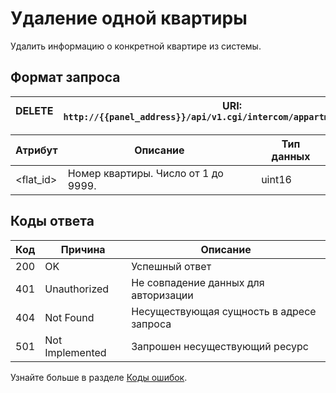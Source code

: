 # Удаление одной квартиры

Удалить информацию о конкретной квартире из системы.

## Формат запроса

| <format style="" color="Red"> DELETE </format> | URI: `http://{{panel_address}}/api/v1.cgi/intercom/appartments/<flat_id>` |
|------------------------------------------------|---------------------------------------------------------------------------|

| Атрибут   | Описание                            | Тип данных |
|-----------|-------------------------------------|------------|
| <flat_id> | Номер квартиры. Число от 1 до 9999. | uint16     |

## Коды ответа

| Код | Причина         | Описание                                 |
|-----|-----------------|------------------------------------------|
| 200 | OK              | Успешный ответ                           |
| 401 | Unauthorized    | Не совпадение данных для авторизации     |
| 404 | Not Found       | Несуществующая сущность в адресе запроса |
| 501 | Not Implemented | Запрошен несуществующий ресурс           |

Узнайте больше в разделе [Коды ошибок](Коды-ошибок.md).